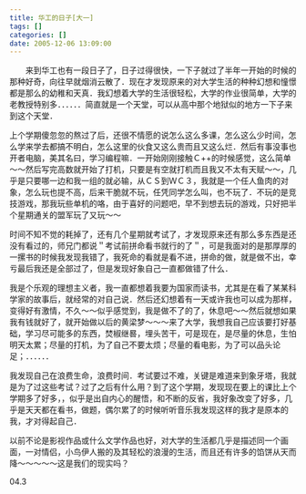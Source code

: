 ```yaml
---
title: 华工的日子[大一]
tags: []
categories: []
date: 2005-12-06 13:09:00 
---
```


&emsp;&emsp;来到华工也有一段日子了，日子过得很快，一下子就过了半年一开始的时候的那种好奇，向往早就烟消云散了．现在才发现原来的对大学生活的种种幻想和憧憬都是那么的幼稚和天真．我幻想着大学的生活很轻松，大学的作业很简单，大学的老教授特别多．．．．．．简直就是一个天堂，可以从高中那个地狱似的地方一下子来到这个天堂．

上个学期傻忽忽的熬过了后，还很不情愿的说怎么这么多课，怎么这么少时间，怎么学来学去都搞不明白，怎么这里的伙食又这么贵而且又这么烂．然后有事没事也开者电脑，美其名曰，学习编程嘛．一开始刚刚接触Ｃ++的时候感觉，这么简单～～然后写完高数就开始了打机，只要是有空就打机而且我又不太有天赋～～，几乎是只要哪一边和我一组的就必输，从ＣＳ到ＷＣ３，我就是一个任人鱼肉的对象，怎么玩也提不高，后来干脆就不玩，任凭同学怎么叫，也不玩了．不玩的是竞技游戏，那我玩些单机的咯，由于喜好的问题吧，早不到想去玩的游戏，只好把半个星期通关的盟军玩了又玩～～

时间不知不觉的耗掉了，还有几个星期就考试了，才发现原来还有那么多东西是还没有看过的，师兄门都说＂考试前拼命看书就行的了＂，可是我面对的是那厚厚的一摞书的时候我发现我错了，我死命的看就是看不进，拼命的做，就是做不出，幸亏最后我还是全部过了，但是发现好象自己一直都做错了什么．

我是个乐观的理想主义者，我一直都想着我要为国家而读书，尤其是在看了某某科学家的故事后，就经常的对自己说．然后还幻想着有一天或许我也可以成为那样，变得好有激情，不久～～似乎感觉到，我是做不了的了，休息吧～～然后就想如果我有钱就好了，就开始做以后的黄梁梦～～～来了大学，我想我自己应该要打好基础，学习尽可能多的东西，焚椒继晷，埋头苦干，可是现在，是尽量的休息，生怕明天太累；尽量的打机，为了自己不要太烦；尽量的看电影，为了可以品头论足；．．．．．．

我发现自己在浪费生命，浪费时间．考试要过不难，关键是难道来到象牙塔，我就是为了过这些考试？过了之后有什么用？到了这个学期，发现现在要上的课比上个学期多了好多，，似乎是出自内心的醒悟，和不断的反省，我好象改变了好多，几乎是天天都在看书，做题，偶尔累了的时候听听音乐我发现这样的我才是原本的我，才对得起自己．

以前不论是影视作品或什么文学作品也好，对大学的生活都几乎是描述同一个画面，一对情侣，小鸟伊人搬的及其轻松的浪漫的生活，而且还有许多的馅饼从天而降～～～～～这是我们的现实吗？

04.3